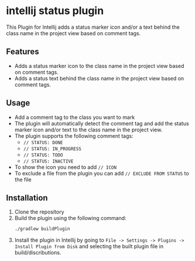 # intellij status plugin

This Plugin for Intellij adds a status marker icon and/or a text behind the class name in the project view based on comment tags.

## Features
- Adds a status marker icon to the class name in the project view based on comment tags.
- Adds a status text behind the class name in the project view based on comment tags.

## Usage
- Add a comment tag to the class you want to mark
- The plugin will automatically detect the comment tag and add the status marker icon and/or text to the class name in the project view.
- The plugin supports the following comment tags:
  - `// STATUS: DONE`
  - `// STATUS: IN_PROGRESS`
  - `// STATUS: TODO`
  - `// STATUS: INACTIVE`
- To show the icon you need to add `// ICON`
- To exclude a file from the plugin you can add `// EXCLUDE FROM STATUS` to the file

## Installation
1. Clone the repository
2. Build the plugin using the following command:
   ```bash
   ./gradlew buildPlugin
   ```
3. Install the plugin in Intellij by going to `File -> Settings -> Plugins -> Install Plugin from Disk` and selecting the built plugin file in build/discributions.